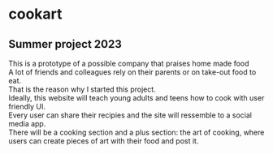 # cookart  
## Summer project 2023
This is a prototype of a possible company that praises home made food  
A lot of friends and colleagues rely on their parents or on take-out food to eat.  
That is the reason why I started this project.  
Ideally, this website will teach young adults and teens how to cook with user friendly UI.  
Every user can share their recipies and the site will ressemble to a social media app.  
There will be a cooking section and a plus section: the art of cooking, where  
users can create pieces of art with their food and post it.  
